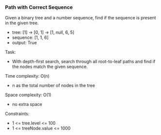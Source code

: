 ### Path with Correct Sequence

Given a binary tree and a number sequence, find if the sequence is present in the given tree.

- tree: [1] -> [0, 1] -> [1, null, 6, 5]
- sequence: [1, 1, 6]
- output: True

Task:
- With depth-first search, search through all root-to-leaf paths and find if the nodes match the given sequence.

Time complexity: O(n)
- n as the total number of nodes in the tree

Space complexity: O(1)
- no extra space

Constraints:
- 1 <= tree.level <= 100
- 1 <= treeNode.value <= 1000